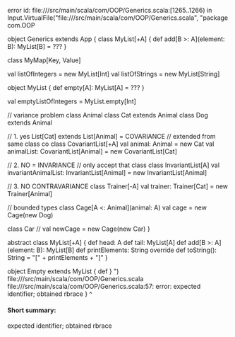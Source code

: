 error id: file://<WORKSPACE>/src/main/scala/com/OOP/Generics.scala:[1265..1266) in Input.VirtualFile("file://<WORKSPACE>/src/main/scala/com/OOP/Generics.scala", "package com.OOP

object Generics extends App {
  class MyList[+A] {
    def add[B >: A](element: B): MyList[B] = ???
  }

  class MyMap[Key, Value]

  val listOfIntegers = new MyList[Int]
  val listOfStrings = new MyList[String]

  object MyList {
    def empty[A]: MyList[A] = ???
  }

  val emptyListOfIntegers = MyList.empty[Int]

  // variance problem
  class Animal
  class Cat extends Animal
  class Dog extends Animal

  // 1. yes List[Cat] extends List[Animal] = COVARIANCE
  // extended from same class co
  class CovariantList[+A]
  val animal: Animal = new Cat
  val animalList: CovariantList[Animal] = new CovariantList[Cat]

  // 2. NO = INVARIANCE
  // only accept that class
  class InvariantList[A]
  val invariantAnimalList: InvariantList[Animal] = new InvariantList[Animal]

  // 3. NO CONTRAVARIANCE
  class Trainer[-A]
  val trainer: Trainer[Cat] = new Trainer[Animal]

  // bounded types
  class Cage[A <: Animal](animal: A)
  val cage = new Cage(new Dog)

  class Car 
  // val newCage = new Cage(new Car)
}

abstract class MyList[+A] {
  def head: A
  def tail: MyList[A]
  def add[B >: A](element: B): MyList[B]
  def printElements: String
  override def toString(): String = "[" + printElements + "]"
}

object Empty extends MyList {
  def
}
")
file://<WORKSPACE>/src/main/scala/com/OOP/Generics.scala
file://<WORKSPACE>/src/main/scala/com/OOP/Generics.scala:57: error: expected identifier; obtained rbrace
}
^
#### Short summary: 

expected identifier; obtained rbrace